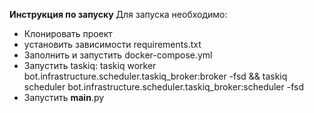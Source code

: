 **Инструкция по запуску**
Для запуска необходимо:
- Клонировать проект
- установить зависимости requirements.txt
- Заполнить и запустить docker-compose.yml
- Запустить taskiq: taskiq worker bot.infrastructure.scheduler.taskiq_broker:broker -fsd && taskiq scheduler bot.infrastructure.scheduler.taskiq_broker:scheduler -fsd
- Запустить __main__.py

